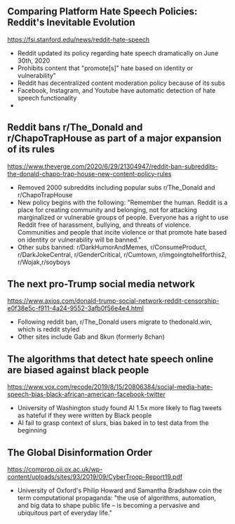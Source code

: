 ## Comparing Platform Hate Speech Policies: Reddit's Inevitable Evolution ##
https://fsi.stanford.edu/news/reddit-hate-speech
 - Reddit updated its policy regarding hate speech dramatically on June 30th, 2020
 - Prohibits content that "promote[s]" hate based on identity or vulnerability"
 - Reddit has decentralized content moderation policy because of its subs
 - Facebook, Instagram, and Youtube have automatic detection of hate speech functionality
 - 
 
## Reddit bans r/The_Donald and r/ChapoTrapHouse as part of a major expansion of its rules ##
 https://www.theverge.com/2020/6/29/21304947/reddit-ban-subreddits-the-donald-chapo-trap-house-new-content-policy-rules
 - Removed 2000 subreddits including popular subs r/The_Donald and r/ChapoTrapHouse
 - New policy begins with the following: "Remember the human. Reddit is a place for creating community and belonging, not for attacking marginalized or vulnerable groups of people. Everyone has a right to use Reddit free of harassment, bullying, and threats of violence. Communities and people that incite violence or that promote hate based on identity or vulnerability will be banned."
 - Other subs banned: r/DarkHumorAndMemes, r/ConsumeProduct, r/DarkJokeCentral, r/GenderCritical, r/Cumtown, r/imgoingtohellforthis2, r/Wojak,r/soyboys
 
## The next pro-Trump social media network ##
https://www.axios.com/donald-trump-social-network-reddit-censorship-e0f38e5c-f911-4a24-9552-3afb0f56e4e4.html
- Following reddit ban, r/The_Donald users migrate to thedonald.win, which is reddit styled
- Other sites include Gab and 8kun (formerly 8chan)

## The algorithms that detect hate speech online are biased against black people ##
https://www.vox.com/recode/2019/8/15/20806384/social-media-hate-speech-bias-black-african-american-facebook-twitter
- University of Washington study found AI 1.5x more likely to flag tweets as hateful if they were written by Black people
- AI fail to grasp context of slurs, bias baked in to test data from the beginning

## The Global Disinformation Order ##
https://comprop.oii.ox.ac.uk/wp-content/uploads/sites/93/2019/09/CyberTroop-Report19.pdf
- University of Oxford's Philip Howard and Samantha Bradshaw coin the term computational propaganda: "the use of algorithms, automation, and big data to shape public life – is becoming a pervasive and ubiquitous part of everyday life."